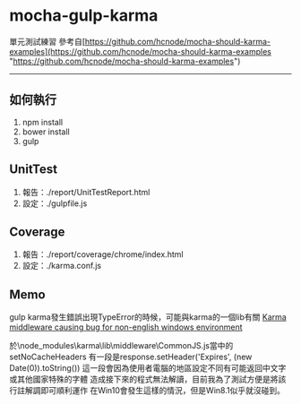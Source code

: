 # mocha-gulp-karma
單元測試練習
參考自[https://github.com/hcnode/mocha-should-karma-examples](https://github.com/hcnode/mocha-should-karma-examples "https://github.com/hcnode/mocha-should-karma-examples")

----------
## 如何執行 ##
1. npm install
2. bower install
3. gulp


## UnitTest ##
1. 報告：./report/UnitTestReport.html
2. 設定：./gulpfile.js

## Coverage ##
1. 報告：./report/coverage/chrome/index.html
2. 設定：./karma.conf.js



## Memo ##
gulp karma發生錯誤出現TypeError的時候，可能與karma的一個lib有關
[Karma middleware causing bug for non-english windows environment](https://github.com/karma-runner/karma/issues/1994 "https://github.com/karma-runner/karma/issues/1994")

於\node_modules\karma\lib\middleware\CommonJS.js當中的setNoCacheHeaders
有一段是response.setHeader('Expires', (new Date(0)).toString())
這一段會因為使用者電腦的地區設定不同有可能返回中文字或其他國家特殊的字體
造成接下來的程式無法解讀，目前我為了測試方便是將該行註解調即可順利運作
在Win10會發生這樣的情況，但是Win8.1似乎就沒碰到。





